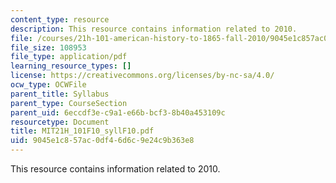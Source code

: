 ```yaml
---
content_type: resource
description: This resource contains information related to 2010.
file: /courses/21h-101-american-history-to-1865-fall-2010/9045e1c857ac0df46d6c9e24c9b363e8_MIT21H_101F10_syllF10.pdf
file_size: 108953
file_type: application/pdf
learning_resource_types: []
license: https://creativecommons.org/licenses/by-nc-sa/4.0/
ocw_type: OCWFile
parent_title: Syllabus
parent_type: CourseSection
parent_uid: 6eccdf3e-c9a1-e66b-bcf3-8b40a453109c
resourcetype: Document
title: MIT21H_101F10_syllF10.pdf
uid: 9045e1c8-57ac-0df4-6d6c-9e24c9b363e8
---
```

This resource contains information related to 2010.